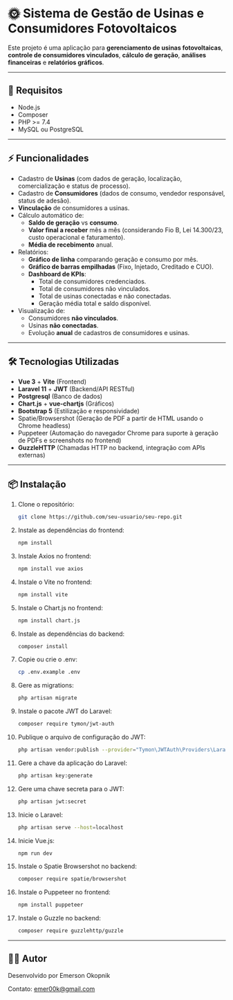 # 🌞 Sistema de Gestão de Usinas e Consumidores Fotovoltaicos

Este projeto é uma aplicação para **gerenciamento de usinas fotovoltaicas**, **controle de consumidores vinculados**, **cálculo de geração**, **análises financeiras** e **relatórios gráficos**.

---

## 📄 Requisitos

- Node.js
- Composer
- PHP >= 7.4
- MySQL ou PostgreSQL

---

## ⚡ Funcionalidades

- Cadastro de **Usinas** (com dados de geração, localização, comercialização e status de processo).
- Cadastro de **Consumidores** (dados de consumo, vendedor responsável, status de adesão).
- **Vinculação** de consumidores a usinas.
- Cálculo automático de:
  - **Saldo de geração** vs **consumo**.
  - **Valor final a receber** mês a mês (considerando Fio B, Lei 14.300/23, custo operacional e faturamento).
  - **Média de recebimento** anual.
- Relatórios:
  - **Gráfico de linha** comparando geração e consumo por mês.
  - **Gráfico de barras empilhadas** (Fixo, Injetado, Creditado e CUO).
  - **Dashboard de KPIs**:
    - Total de consumidores credenciados.
    - Total de consumidores não vinculados.
    - Total de usinas conectadas e não conectadas.
    - Geração média total e saldo disponível.
- Visualização de:
  - Consumidores **não vinculados**.
  - Usinas **não conectadas**.
  - Evolução **anual** de cadastros de consumidores e usinas.

---

## 🛠️ Tecnologias Utilizadas

- **Vue 3** + **Vite** (Frontend)
- **Laravel 11** + **JWT** (Backend/API RESTful)
- **Postgresql** (Banco de dados)
- **Chart.js** + **vue-chartjs** (Gráficos)
- **Bootstrap 5** (Estilização e responsividade)
- Spatie/Browsershot (Geração de PDF a partir de HTML usando o Chrome headless)
- Puppeteer (Automação do navegador Chrome para suporte à geração de PDFs e screenshots no frontend)
- **GuzzleHTTP** (Chamadas HTTP no backend, integração com APIs externas)



---

## 📦 Instalação

1. Clone o repositório:
   ```bash
   git clone https://github.com/seu-usuario/seu-repo.git
   ```

2. Instale as dependências do frontend:
   ```bash
   npm install
   ```

3. Instale Axios no frontend:
   ```bash
   npm install vue axios
   ```

4. Instale o Vite no frontend:
   ```bash
   npm install vite
   ```

5. Instale o Chart.js no frontend:
   ```bash
   npm install chart.js
   ```

6. Instale as dependências do backend:
   ```bash
   composer install
   ```

7. Copie ou crie o .env:
   ```bash
   cp .env.example .env
   ```

8. Gere as migrations:
   ```bash
   php artisan migrate
   ```

9. Instale o pacote JWT do Laravel:
   ```bash
   composer require tymon/jwt-auth
   ```

10. Publique o arquivo de configuração do JWT:
    ```bash
    php artisan vendor:publish --provider="Tymon\JWTAuth\Providers\LaravelServiceProvider"
    ```

11. Gere a chave da aplicação do Laravel:
    ```bash
    php artisan key:generate
    ```

12. Gere uma chave secreta para o JWT:
    ```bash
    php artisan jwt:secret
    ```

13. Inicie o Laravel:
    ```bash
    php artisan serve --host=localhost
    ```

14. Inicie Vue.js:
    ```bash
    npm run dev
    ```

15. Instale o Spatie Browsershot no backend:
    ```bash
    composer require spatie/browsershot
    ```

16. Instale o Puppeteer no frontend:
    ```bash
    npm install puppeteer
    ```

17. Instale o Guzzle no backend:
    ```bash
    composer require guzzlehttp/guzzle
    ```
---

## 🧑‍💻 Autor

Desenvolvido por Emerson Okopnik

Contato: emer00k@gmail.com
